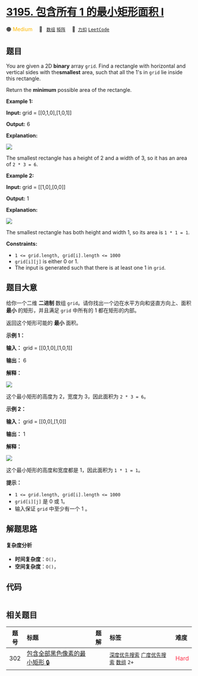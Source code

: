 # [3195. 包含所有 1 的最小矩形面积 I](https://2xiao.github.io/leetcode-js/problem/3195.html)

🟠 <font color=#ffb800>Medium</font>&emsp; 🔖&ensp; [`数组`](/tag/array.md) [`矩阵`](/tag/matrix.md)&emsp; 🔗&ensp;[`力扣`](https://leetcode.cn/problems/find-the-minimum-area-to-cover-all-ones-i) [`LeetCode`](https://leetcode.com/problems/find-the-minimum-area-to-cover-all-ones-i)

## 题目

You are given a 2D **binary** array `grid`. Find a rectangle with horizontal
and vertical sides with the**smallest** area, such that all the 1's in `grid`
lie inside this rectangle.

Return the **minimum** possible area of the rectangle.



**Example 1:**

**Input:** grid = [[0,1,0],[1,0,1]]

**Output:** 6

**Explanation:**

![](https://assets.leetcode.com/uploads/2024/05/08/examplerect0.png)

The smallest rectangle has a height of 2 and a width of 3, so it has an area
of `2 * 3 = 6`.

**Example 2:**

**Input:** grid = [[1,0],[0,0]]

**Output:** 1

**Explanation:**

![](https://assets.leetcode.com/uploads/2024/05/08/examplerect1.png)

The smallest rectangle has both height and width 1, so its area is `1 * 1 =
1`.



**Constraints:**

  * `1 <= grid.length, grid[i].length <= 1000`
  * `grid[i][j]` is either 0 or 1.
  * The input is generated such that there is at least one 1 in `grid`.


## 题目大意

给你一个二维 **二进制** 数组 `grid`。请你找出一个边在水平方向和竖直方向上、面积 **最小** 的矩形，并且满足 `grid` 中所有的 1
都在矩形的内部。

返回这个矩形可能的 **最小** 面积。



**示例 1：**

**输入：** grid = [[0,1,0],[1,0,1]]

**输出：** 6

**解释：**

![](https://assets.leetcode.com/uploads/2024/05/08/examplerect0.png)

这个最小矩形的高度为 2，宽度为 3，因此面积为 `2 * 3 = 6`。

**示例 2：**

**输入：** grid = [[0,0],[1,0]]

**输出：** 1

**解释：**

![](https://assets.leetcode.com/uploads/2024/05/08/examplerect1.png)

这个最小矩形的高度和宽度都是 1，因此面积为 `1 * 1 = 1`。



**提示：**

  * `1 <= grid.length, grid[i].length <= 1000`
  * `grid[i][j]` 是 0 或 1。
  * 输入保证 `grid` 中至少有一个 1 。


## 解题思路

#### 复杂度分析

- **时间复杂度**：`O()`，
- **空间复杂度**：`O()`，

## 代码

```javascript

```

## 相关题目

<!-- prettier-ignore -->
| 题号 | 标题 | 题解 | 标签 | 难度 |
| :------: | :------ | :------: | :------ | :------ |
| 302 | [包含全部黑色像素的最小矩形 🔒](https://leetcode.com/problems/smallest-rectangle-enclosing-black-pixels) |  |  [`深度优先搜索`](/tag/depth-first-search.md) [`广度优先搜索`](/tag/breadth-first-search.md) [`数组`](/tag/array.md) `2+` | <font color=#ff334b>Hard</font> |